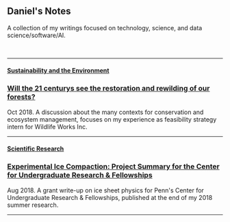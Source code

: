 ## Daniel's Notes

A collection of my writings focused on technology, science, and data science/software/AI. 

<br>

---

#### <ins> Sustainability and the Environment </ins>

### [Will the 21 centurys see the restoration and rewilding of our forests?](blogs/psr_redd_blog.md)

Oct 2018. A discussion about the many contexts for conservation and ecosystem management, focuses on my experience as feasibility strategy intern for Wildlife Works Inc. 

---

#### <ins> Scientific Research </ins>

### [Experimental Ice Compaction: Project Summary for the Center for Undergraduate Research & Fellowships](blogs/exp_ice_blog.md)
 
Aug 2018. A grant write-up on ice sheet physics for Penn's Center for Undergraduate Research & Fellowships, published at the end of my 2018 summer research.

---



